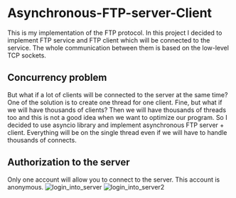 # Asynchronous-FTP-server-Client

This is my implementation of the FTP protocol. In this project I decided to implement FTP service and FTP client which will be connected to the service. The whole communication between them is based on the low-level TCP sockets. 

## Concurrency problem

But what if a lot of clients will be connected to the server at the same time? One of the solution is to create one thread for one client. Fine, but what if we will have thousands of clients? Then we will have thousands of threads too and this is not a good idea when we want to optimize our program. So I decided to use asyncio library and implement asynchronous FTP server + client. Everything will be on the single thread even if we will have to handle thousands of connects.

## Authorization to the server

Only one account will allow you to connect to the server. This account is anonymous.
![login_into_server](https://user-images.githubusercontent.com/32940567/44101002-a68f441a-9fe6-11e8-8ad2-09718f1dd6f6.png)
![login_into_server2](https://user-images.githubusercontent.com/32940567/44101247-45e4afd2-9fe7-11e8-9d86-bfa3cdec6e51.png)
